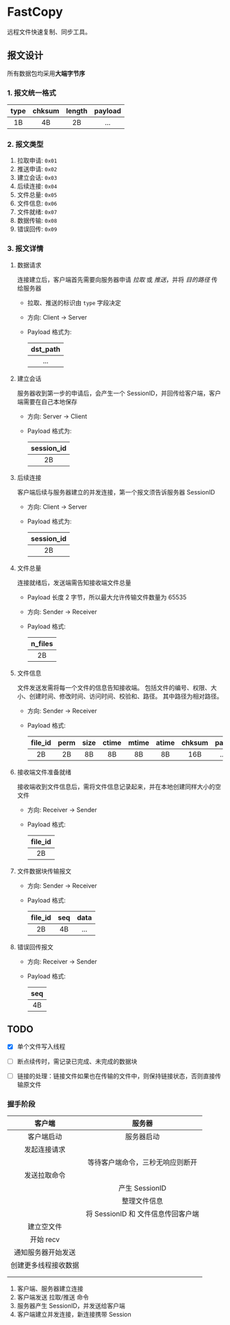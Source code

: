 # FastCopy

远程文件快速复制、同步工具。

## 报文设计

所有数据包均采用**大端字节序**

### 1. 报文统一格式

| type  | chksum | length | payload |
| :---: | :----: | :----: | :-----: |
|  1B   |   4B   |   2B   |   ...   |

### 2. 报文类型

1. 拉取申请: `0x01`
2. 推送申请: `0x02`
3. 建立会话: `0x03`
4. 后续连接: `0x04`
5. 文件总量: `0x05`
6. 文件信息: `0x06`
7. 文件就绪: `0x07`
8. 数据传输: `0x08`
9. 错误回传: `0x09`

### 3. 报文详情

1. 数据请求

    连接建立后，客户端首先需要向服务器申请 *拉取* 或 *推送*，并将 *目的路径* 传给服务器

    - 拉取、推送的标识由 `type` 字段决定
    - 方向: Client -> Server
    - Payload 格式为:

        | dst_path |
        | :------: |
        |   ...    |

2. 建立会话

    服务器收到第一步的申请后，会产生一个 SessionID，并回传给客户端，客户端需要在自己本地保存

    - 方向: Server -> Client
    - Payload 格式为:

        | session_id |
        | :--------: |
        |     2B     |

3. 后续连接

    客户端后续与服务器建立的并发连接，第一个报文须告诉服务器 SessionID

    - 方向: Client -> Server
    - Payload 格式为:

        | session_id |
        | :--------: |
        |     2B     |

4. 文件总量

    连接就绪后，发送端需告知接收端文件总量

    - Payload 长度 2 字节，所以最大允许传输文件数量为 65535
    - 方向: Sender -> Receiver
    - Payload 格式:

        | n_files |
        | :-----: |
        |   2B    |

5. 文件信息

    文件发送发需将每一个文件的信息告知接收端。
    包括文件的编号、权限、大小、创建时间、修改时间、访问时间、校验和、路径。
    其中路径为相对路径。

    - 方向: Sender -> Receiver
    - Payload 格式:

        | file_id | perm  | size  | ctime | mtime | atime | chksum | path  |
        | :-----: | :---: | :---: | :---: | :---: | :---: | :----: | :---: |
        |   2B    |  2B   |  8B   |  8B   |  8B   |  8B   |  16B   |  ...  |

6. 接收端文件准备就绪

    接收端收到文件信息后，需将文件信息记录起来，并在本地创建同样大小的空文件

    - 方向: Receiver -> Sender
    - Payload 格式:

        | file_id |
        | :-----: |
        |   2B    |

7. 文件数据块传输报文

    - 方向: Sender -> Receiver
    - Payload 格式:

        | file_id |  seq  | data  |
        | :-----: | :---: | :---: |
        |   2B    |  4B   |  ...  |

8. 错误回传报文

    - 方向: Receiver -> Sender

    - Payload 格式:

        |  seq  |
        | :---: |
        |  4B   |


## TODO

- [x] 单个文件写入线程
- [ ] 断点续传时，需记录已完成、未完成的数据块
- [ ] 链接的处理：链接文件如果也在传输的文件中，则保持链接状态，否则直接传输原文件



### 握手阶段

|        客户端        |               服务器               |
| :------------------: | :--------------------------------: |
|      客户端启动      |             服务器启动             |
|     发起连接请求     |                                    |
|                      |  等待客户端命令，三秒无响应则断开  |
|     发送拉取命令     |                                    |
|                      |           产生 SessionID           |
|                      |            整理文件信息            |
|                      | 将 SessionID 和 文件信息传回客户端 |
|      建立空文件      |                                    |
|      开始 recv       |                                    |
|  通知服务器开始发送  |                                    |
| 创建更多线程接收数据 |                                    |
|                      |                                    |
|                      |                                    |

1. 客户端、服务器建立连接
2. 客户端发送 拉取/推送 命令
3. 服务器产生 SessionID，并发送给客户端
4. 客户端建立并发连接，新连接携带 Session

